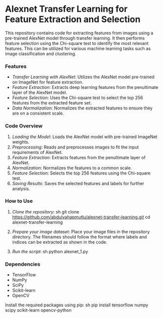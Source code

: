 # Alexnet Transfer Learning for Feature Extraction and Selection

 This repository contains code for extracting features from images using a pre-trained AlexNet model through transfer learning. It then performs feature selection using the Chi-square test to identify the most relevant features. This can be utilized for various machine learning tasks such as image classification and clustering.

### Features

- *Transfer Learning with AlexNet*: Utilizes the AlexNet model pre-trained on ImageNet for feature extraction.
- *Feature Extraction*: Extracts deep learning features from the penultimate layer of the AlexNet model.
- *Feature Selection*: Uses the Chi-square test to select the top 256 features from the extracted feature set.
- *Data Normalization*: Normalizes the extracted features to ensure they are on a consistent scale.

### Code Overview

1. *Loading the Model*: Loads the AlexNet model with pre-trained ImageNet weights.
2. *Preprocessing*: Reads and preprocesses images to fit the input requirements of AlexNet.
3. *Feature Extraction*: Extracts features from the penultimate layer of AlexNet.
4. *Normalization*: Normalizes the features to a common scale.
5. *Feature Selection*: Selects the top 256 features using the Chi-square test.
6. *Saving Results*: Saves the selected features and labels for further analysis.

### How to Use

1. *Clone the repository*:
   sh
   git clone https://github.com/abdulvahapmutlu/alexnet-transfer-learning.git
   cd alexnet-transfer-learning
   

2. *Prepare your image dataset*: Place your image files in the repository directory. The filenames should follow the format where labels and indices can be extracted as shown in the code.

3. *Run the script*:
   sh
   python alexnet_1.py
   

### Dependencies

- TensorFlow
- NumPy
- SciPy
- Scikit-learn
- OpenCV

Install the required packages using pip:
sh
pip install tensorflow numpy scipy scikit-learn opencv-python

